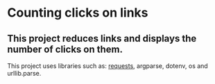 # Counting clicks on links

## This project reduces links and displays the number of clicks on them.

This project uses libraries such as: [requests](https://python-scripts.com/requests?ysclid=lyr2i4f3us982315000), argparse, dotenv, os and urllib.parse.
